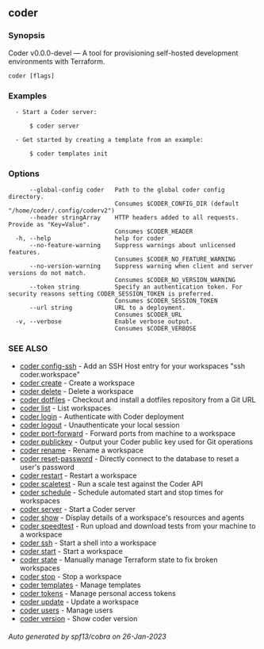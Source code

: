 ## coder



### Synopsis

Coder v0.0.0-devel — A tool for provisioning self-hosted development environments with Terraform.


```
coder [flags]
```

### Examples

```
  - Start a Coder server:                                                       

      $ coder server 

  - Get started by creating a template from an example:                         

      $ coder templates init 
```

### Options

```
      --global-config coder   Path to the global coder config directory.
                              Consumes $CODER_CONFIG_DIR (default "/home/coder/.config/coderv2")
      --header stringArray    HTTP headers added to all requests. Provide as "Key=Value".
                              Consumes $CODER_HEADER
  -h, --help                  help for coder
      --no-feature-warning    Suppress warnings about unlicensed features.
                              Consumes $CODER_NO_FEATURE_WARNING
      --no-version-warning    Suppress warning when client and server versions do not match.
                              Consumes $CODER_NO_VERSION_WARNING
      --token string          Specify an authentication token. For security reasons setting CODER_SESSION_TOKEN is preferred.
                              Consumes $CODER_SESSION_TOKEN
      --url string            URL to a deployment.
                              Consumes $CODER_URL
  -v, --verbose               Enable verbose output.
                              Consumes $CODER_VERBOSE
```

### SEE ALSO

* [coder config-ssh](coder_config-ssh.md)	 - Add an SSH Host entry for your workspaces "ssh coder.workspace"
* [coder create](coder_create.md)	 - Create a workspace
* [coder delete](coder_delete.md)	 - Delete a workspace
* [coder dotfiles](coder_dotfiles.md)	 - Checkout and install a dotfiles repository from a Git URL
* [coder list](coder_list.md)	 - List workspaces
* [coder login](coder_login.md)	 - Authenticate with Coder deployment
* [coder logout](coder_logout.md)	 - Unauthenticate your local session
* [coder port-forward](coder_port-forward.md)	 - Forward ports from machine to a workspace
* [coder publickey](coder_publickey.md)	 - Output your Coder public key used for Git operations
* [coder rename](coder_rename.md)	 - Rename a workspace
* [coder reset-password](coder_reset-password.md)	 - Directly connect to the database to reset a user's password
* [coder restart](coder_restart.md)	 - Restart a workspace
* [coder scaletest](coder_scaletest.md)	 - Run a scale test against the Coder API
* [coder schedule](coder_schedule.md)	 - Schedule automated start and stop times for workspaces
* [coder server](coder_server.md)	 - Start a Coder server
* [coder show](coder_show.md)	 - Display details of a workspace's resources and agents
* [coder speedtest](coder_speedtest.md)	 - Run upload and download tests from your machine to a workspace
* [coder ssh](coder_ssh.md)	 - Start a shell into a workspace
* [coder start](coder_start.md)	 - Start a workspace
* [coder state](coder_state.md)	 - Manually manage Terraform state to fix broken workspaces
* [coder stop](coder_stop.md)	 - Stop a workspace
* [coder templates](coder_templates.md)	 - Manage templates
* [coder tokens](coder_tokens.md)	 - Manage personal access tokens
* [coder update](coder_update.md)	 - Update a workspace
* [coder users](coder_users.md)	 - Manage users
* [coder version](coder_version.md)	 - Show coder version

###### Auto generated by spf13/cobra on 26-Jan-2023

